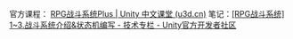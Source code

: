官方课程： [RPG战斗系统Plus | Unity 中文课堂 (u3d.cn)](https://learn.u3d.cn/tutorial/rpg-plus/?tab=overview)
笔记：[[RPG战斗系统] 1~3.战斗系统介绍&状态机编写 - 技术专栏 - Unity官方开发者社区](https://developer.unity.cn/projects/641c1affedbc2a2f4a14e767)
